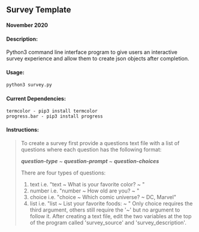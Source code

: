## Survey Template
#### November 2020
#### Description: 
Python3 command line interface program to give users an interactive survey experience and allow them to create json objects after completion.
#### Usage: 
```python
python3 survey.py
```
#### Current Dependencies: 
	termcolor - pip3 install termcolor
	progress.bar - pip3 install progress
#### Instructions: 
> To create a survey first provide a questions text file with a list of questions where each question has the following format:
> 
> ***question-type*** ~ ***question-prompt*** ~ ***question-choices***
> 
> There are four types of questions:
> 1. text i.e. "text ~ What is your favorite color? ~ "
> 2. number i.e. "number ~ How old are you? ~ "
> 3. choice i.e. "choice ~ Which comic universe? ~ DC, Marvel"
> 4. list i.e. "list ~ List your favorite foods: ~ "
> Only choice requires the third argument, others still require the '~' but no argument to follow it. After creating a text file, edit the two variables at the top of the program called 'survey_source' and 'survey_description'.